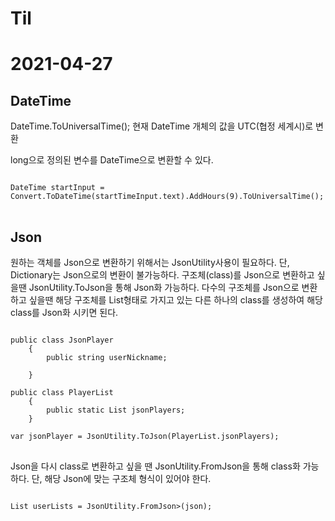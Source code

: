 # Til
2021-04-27
==========
DateTime
--------
DateTime.ToUniversalTime();
현재 DateTime 개체의 값을 UTC(협정 세계시)로 변환

long으로 정의된 변수를 DateTime으로 변환할 수 있다.


<pre>
<code>
DateTime startInput = Convert.ToDateTime(startTimeInput.text).AddHours(9).ToUniversalTime();
</code>
</pre>

Json
----
원하는 객체를 Json으로 변환하기 위해서는 JsonUtility사용이 필요하다. 단, Dictionary는 Json으로의 변환이 불가능하다.
구조체(class)를 Json으로 변환하고 싶을땐 JsonUtility.ToJson을 통해 Json화 가능하다.
다수의 구조체를 Json으로 변환하고 싶을땐 해당 구조체를 List형태로 가지고 있는 다른 하나의 class를 생성하여 해당 class를 Json화 시키면 된다.


<pre>
<code>
public class JsonPlayer
    {
        public string userNickname;
        
    }
    
public class PlayerList
    {
        public static List<JsonPlayer> jsonPlayers;
    }
  
var jsonPlayer = JsonUtility.ToJson(PlayerList.jsonPlayers);
</code>
</pre>

Json을 다시 class로 변환하고 싶을 땐 JsonUtility.FromJson을 통해 class화 가능하다. 단, 해당 Json에 맞는 구조체 형식이 있어야 한다.

<pre>
<code>
List<UserInfo> userLists = JsonUtility.FromJson<List<UserInfo>>(json);
</code>
</pre>
